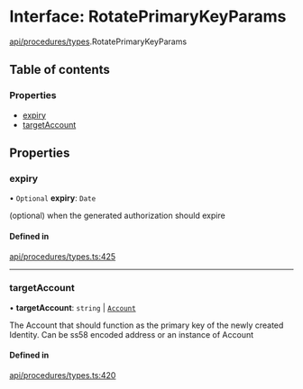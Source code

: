 # Interface: RotatePrimaryKeyParams

[api/procedures/types](../wiki/api.procedures.types).RotatePrimaryKeyParams

## Table of contents

### Properties

- [expiry](../wiki/api.procedures.types.RotatePrimaryKeyParams#expiry)
- [targetAccount](../wiki/api.procedures.types.RotatePrimaryKeyParams#targetaccount)

## Properties

### expiry

• `Optional` **expiry**: `Date`

(optional) when the generated authorization should expire

#### Defined in

[api/procedures/types.ts:425](https://github.com/PolymeshAssociation/polymesh-sdk/blob/2d3ac2ae/src/api/procedures/types.ts#L425)

___

### targetAccount

• **targetAccount**: `string` \| [`Account`](../wiki/api.entities.Account.Account)

The Account that should function as the primary key of the newly created Identity. Can be ss58 encoded address or an instance of Account

#### Defined in

[api/procedures/types.ts:420](https://github.com/PolymeshAssociation/polymesh-sdk/blob/2d3ac2ae/src/api/procedures/types.ts#L420)
